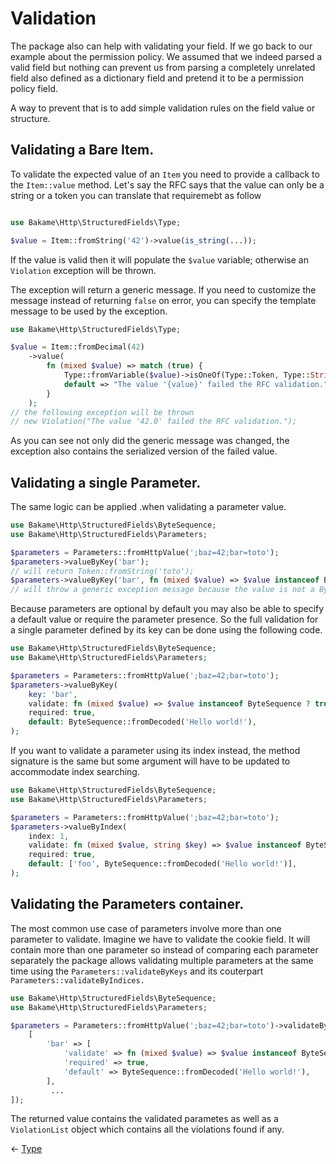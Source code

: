 # Validation

The package also can help with validating your field. If we go back to our example about the permission policy.
We assumed that we indeed parsed a valid field but nothing can prevent us from parsing a completely unrelated
field also defined as a dictionary field and pretend it to be a permission policy field.

A way to prevent that is to add simple validation rules on the field value or structure.

## Validating a Bare Item.

To validate the expected value of an `Item` you need to provide a callback to the `Item::value` method.
Let's say the RFC says that the value can only be a string or a token you can translate that requiremebt as follow

```php

use Bakame\Http\StructuredFields\Type;

$value = Item::fromString('42')->value(is_string(...));
```

If the value is valid then it will populate the `$value` variable; otherwise an `Violation` exception will be thrown.

The exception will return a generic message. If you need to customize the message instead of returning `false` on
error, you can specify the template message to be used by the exception.

```php
use Bakame\Http\StructuredFields\Type;

$value = Item::fromDecimal(42)
    ->value(
        fn (mixed $value) => match (true) {
            Type::fromVariable($value)->isOneOf(Type::Token, Type::String) => true,
            default => "The value '{value}' failed the RFC validation."
        }
    );
// the following exception will be thrown
// new Violation("The value '42.0' failed the RFC validation.");
```

As you can see not only did the generic message was changed, the exception also contains the serialized version
of the failed value.

## Validating a single Parameter.

The same logic can be applied .when validating a parameter value.

```php
use Bakame\Http\StructuredFields\ByteSequence;
use Bakame\Http\StructuredFields\Parameters;

$parameters = Parameters::fromHttpValue(';baz=42;bar=toto');
$parameters->valueByKey('bar'); 
// will return Token::fromString('toto');
$parameters->valueByKey('bar', fn (mixed $value) => $value instanceof ByteSequence));
// will throw a generic exception message because the value is not a ByteSequence
```

Because parameters are optional by default you may also be able to specify a default value
or require the parameter presence. So the full validation for a single parameter defined by
its key can be done using the following code.

```php
use Bakame\Http\StructuredFields\ByteSequence;
use Bakame\Http\StructuredFields\Parameters;

$parameters = Parameters::fromHttpValue(';baz=42;bar=toto');
$parameters->valueByKey(
    key: 'bar', 
    validate: fn (mixed $value) => $value instanceof ByteSequence ? true : "The '{key}' parameter '{value}' is invalid",
    required: true,
    default: ByteSequence::fromDecoded('Hello world!'),
);
```

If you want to validate a parameter using its index instead, the method signature is the same but some
argument will have to be updated to accommodate index searching.

```php
use Bakame\Http\StructuredFields\ByteSequence;
use Bakame\Http\StructuredFields\Parameters;

$parameters = Parameters::fromHttpValue(';baz=42;bar=toto');
$parameters->valueByIndex(
    index: 1, 
    validate: fn (mixed $value, string $key) => $value instanceof ByteSequence ? true : "The  parameter '{key}' @t '{index}' whose value is '{value}' is invalid",
    required: true,
    default: ['foo', ByteSequence::fromDecoded('Hello world!')],
);
```

## Validating the Parameters container.

The most common use case of parameters involve more than one parameter to validate. Imagine we have to validate
the cookie field. It will contain more than one parameter so instead of comparing each parameter separately the
package allows validating multiple parameters at the same time using the `Parameters::validateByKeys` and its
couterpart `Parameters::validateByIndices.`

```php
use Bakame\Http\StructuredFields\ByteSequence;
use Bakame\Http\StructuredFields\Parameters;

$parameters = Parameters::fromHttpValue(';baz=42;bar=toto')->validateByKeys([
    [
        'bar' => [
            'validate' => fn (mixed $value) => $value instanceof ByteSequence ? true : "The '{key}' parameter '{value}' is invalid",
            'required' => true,
            'default' => ByteSequence::fromDecoded('Hello world!'),
        ],
         ...
]);
```

The returned value contains the validated parametes as well as a `ViolationList` object which contains all the violations
found if any.


&larr; [Type](04-types.md)
